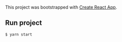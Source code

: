 This project was bootstrapped with [Create React App](https://github.com/facebook/create-react-app).

## Run project
```sh
$ yarn start
```
